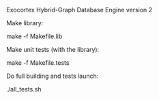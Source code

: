 Exocortex Hybrid-Graph Database Engine version 2

Make library:

make -f Makefile.lib

Make unit tests (with the library):

make -f Makefile.tests

Do full building and tests launch:

./all_tests.sh

